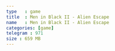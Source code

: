 ```yaml
---
type   : game
title  : Men in Black II - Alien Escape
name   : Men in Black II - Alien Escape
categories: [game]
telegram : 971
size : 659 MB
---
```



